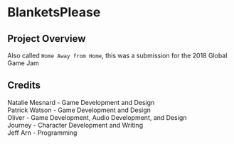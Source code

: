 # BlanketsPlease

## Project Overview

Also called `Home Away from Home`, this was a submission for the 2018 Global Game Jam

## Credits

Natalie Mesnard - Game Development and Design  
Patrick Watson - Game Development and Design  
Oliver - Game Development, Audio Development, and Design  
Journey - Character Development and Writing  
Jeff Arn - Programming  
